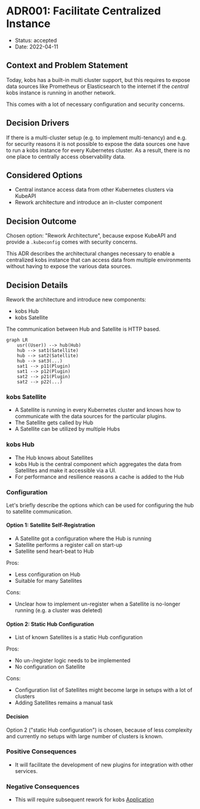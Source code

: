 <!--
 Template: https://github.com/joelparkerhenderson/architecture-decision-record/blob/main/templates/decision-record-template-madr/index.md
-->
# ADR001: Facilitate Centralized Instance

* Status: accepted  <!-- [proposed | rejected | accepted | deprecated | … | superseded by [ADR-0005](0005-example.md)] -->
* Date: 2022-04-11 <!-- [YYYY-MM-DD when the decision was last updated] -->

## Context and Problem Statement

Today, kobs has a built-in multi cluster support, but this requires to expose data sources like Prometheus or Elasticsearch to the internet if the _central_ kobs instance is running in another network.

This comes with a lot of necessary configuration and security concerns.

## Decision Drivers <!-- optional -->

If there is a multi-cluster setup (e.g. to implement multi-tenancy) and e.g. for security reasons it is not possible to expose the data sources one have to run a kobs instance for every Kubernetes cluster.
As a result, there is no one place to centrally access observability data.

## Considered Options

* Central instance access data from other Kubernetes clusters via KubeAPI
* Rework architecture and introduce an in-cluster component

## Decision Outcome

Chosen option: "Rework Architecture", because expose KubeAPI and provide a `.kubeconfig` comes with security concerns.

This ADR describes the architectural changes necessary to enable a centralized kobs instance that can access data from multiple environments without having to expose the various data sources.

## Decision Details

Rework the architecture and introduce new components:

- kobs Hub
- kobs Satellite

The communication between Hub and Satellite is HTTP based.

``` mermaid
graph LR
    usr((User)) --> hub(Hub)
    hub --> sat1(Satellite)
    hub --> sat2(Satellite)
    hub --> sat3(...)
    sat1 --> p11(Plugin)
    sat1 --> p12(Plugin)
    sat2 --> p21(Plugin)
    sat2 --> p22(...)
```

### kobs Satellite

- A Satellite is running in every Kubernetes cluster and knows how to communicate with the data sources for the particular plugins.
- The Satellite gets called by Hub
- A Satellite can be utilized by multiple Hubs

### kobs Hub

- The Hub knows about Satellites
- kobs Hub is the central component which aggregates the data from Satellites and make it accessible via a UI.
- For performance and resilience reasons a cache is added to the Hub

### Configuration

Let's briefly describe the options which can be used for configuring the hub to satellite communication.

#### Option 1: Satellite Self-Registration

- A Satellite got a configuration where the Hub is running
- Satellite performs a register call on start-up
- Satellite send heart-beat to Hub

Pros:
- Less configuration on Hub
- Suitable for many Satellites

Cons:
- Unclear how to implement un-register when a Satellite is no-longer running (e.g. a cluster was deleted)

#### Option 2: Static Hub Configuration

- List of known Satellites is a static Hub configuration

Pros:
- No un-/register logic needs to be implemented
- No configuration on Satellite

Cons:
- Configuration list of Satellites might become large in setups with a lot of clusters
- Adding Satellites remains a manual task

#### Decision

Option 2 ("static Hub configuration") is chosen, because of less complexity and currently no setups with large number of clusters is known.


### Positive Consequences <!-- optional -->

* It will facilitate the development of new plugins for integration with other services.

### Negative Consequences <!-- optional -->

* This will require subsequent rework for kobs [Application](https://kobs.io/main/resources/applications/)
